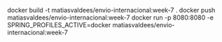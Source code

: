 docker build -t matiasvaldees/envio-internacional:week-7 .
docker push matiasvaldees/envio-internacional:week-7
docker run -p 8080:8080 -e SPRING_PROFILES_ACTIVE=docker matiasvaldees/envio-internacional:week-7
